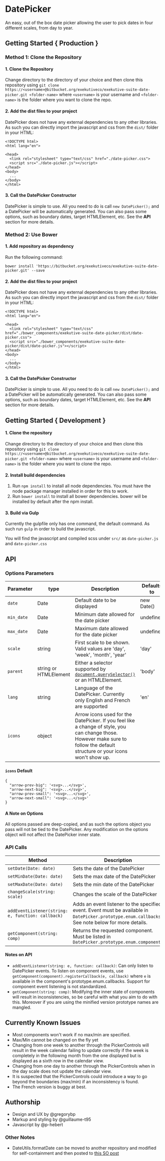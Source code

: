 # DatePicker

An easy, out of the box date picker allowing the user to pick dates in four different
scales, from day to year.

## Getting Started { Production }

### Method 1: Clone the Repository

#### 1. Clone the Repository

Change directory to the directory of your choice and then clone this repository
using `git clone https://<username>@bitbucket.org/exekutiveco/exekutive-suite-date-picker.git <folder-name>`
where `<username>` is your username and `<folder-name>` is the folder where you want
to clone the repo.

#### 2. Add the dist files to your project

DatePicker does not have any external dependencies to any other libraries. As
such you can directly import the javascript and css from the `dist/` folder in
your HTML:

```
<!DOCTYPE html>
<html lang="en">

<head>
  <link rel="stylesheet" type="text/css" href="./date-picker.css">
  <script src="./date-picker.js"></script>
</head>
<body>
  ...
</body>
</html>
```

#### 3. Call the DatePicker Constructor

DatePicker is simple to use. All you need to do is call
`new DatePicker();` and a DatePicker will be automatically generated. You can also
pass some options, such as boundary dates, target HTMLElement, etc. See the
**API** section for more details.

### Method 2: Use Bower

#### 1. Add repository as dependency

Run the following command:

`bower install 'https://bitbucket.org/exekutiveco/exekutive-suite-date-picker.git' --save`

#### 2. Add the dist files to your project

DatePicker does not have any external dependencies to any other libraries. As
such you can directly import the javascript and css from the `dist/` folder in
your HTML:

```
<!DOCTYPE html>
<html lang="en">

<head>
  <link rel="stylesheet" type="text/css" href="./bower_components/exekutive-suite-date-picker/dist/date-picker.css">
  <script src="./bower_components/exekutive-suite-date-picker/dist/date-picker.js"></script>
</head>
<body>
  ...
</body>
</html>
```

#### 3. Call the DatePicker Constructor

DatePicker is simple to use. All you need to do is call
`new DatePicker();` and a DatePicker will be automatically generated. You can also
pass some options, such as boundary dates, target HTMLElement, etc. See the
**API** section for more details.

## Getting Started { Development }

#### 1. Clone the repository

Change directory to the directory of your choice and then clone this repository
using `git clone https://<username>@bitbucket.org/exekutiveco/exekutive-suite-date-picker.git <folder-name>`
where `<username>` is your username and `<folder-name>` is the folder where you want
to clone the repo.

#### 2. Install build dependencies

1. Run `npm install` to install all node dependencies. You must have the node package
manager installed in order for this to work.
2. Run `bower install` to install all bower dependencies. bower will be installed
by default after the npm install.

#### 3. Build via Gulp

Currently the gulpfile only has one command, the default command. As such run `gulp`
in order to build the javascript.

You will find the javascript and compiled scss under `src/` as `date-picker.js` and
`date-picker.css`

## API

### Options Parameters

| Parameter     | type                  | Description                              | Defaults to  |
| ------------- | --------------------- | ---------------------------------------- | ------------ |
| `date`        | Date                  | Default date to be displayed             | new Date()   |
| `min_date`    | Date                  | Minimum date allowed for the date picker | undefined    |
| `max_date`    | Date                  | Maximum date allowed for the date picker | undefined    |
| `scale`       | string                | First scale to be shown. Valid values are 'day', 'week', 'month', 'year' | 'day' |
| `parent`      | string or HTMLElement | Either a selector supported by [`document.querySelector()`](https://developer.mozilla.org/en-US/docs/Web/API/Document/querySelector) or an HTMLElement. | 'body' |
| `lang`        | string                | Language of the DatePicker. Currently only English and French are supported | 'en' |
| `icons`       | object                | Arrow icons used for the DatePicker. If you feel like a change of style, you can change those. However make sure to follow the default structure or your icons won't show up. | <see below> |

#### `icons` Default

~~~~
{
  "arrow-prev-big": '<svg>...</svg>',
  "arrow-next-big": '<svg>...</svg>',
  "arrow-prev-small": '<svg>...</svg>',
  "arrow-next-small": '<svg>...</svg>'
}
~~~~

#### A Note on Options

All options passed are deep-copied, and as such the options object you pass will
not be tied to the DatePicker. Any modification on the options object will not
affect the DatePicker inner state.

### API Calls

| Method        | Description                              | Stable?      |
| ------------- | ---------------------------------------- | ------------ |
| `setDate(Date: date)`     | Sets the date of the DatePicker          | **No**       |
| `setMinDate(Date: date)`  | Sets the max date of the DatePicker      | **No**       |
| `setMaxDate(Date: date)`  | Sets the min date of the DatePicker      | **No**       |
| `changeScale(string: scale)` | Changes the scale of the DatePicker      | **Yes**      |
| `addEventListener(string: e, function: callback)` | Adds an event listener to the specified event. Event must be available in `DatePicker.prototype.enum.callbacks`. See note below for more details. | **Yes**      |
| `getComponent(string: comp)` | Returns the requested component. Must be listed in `DatePicker.prototype.enum.components` | **Yes** |

#### Notes on API

- `addEventListener(string: e, function: callback)`: Can only listen to
  DatePicker events. To listen on component events, use
  `getComponent(component).registerCallback(e, callback)` where `e` is available in the
  component's prototype.enum.callbacks. Support for component event listening is
  not standardized.
- `getComponent(string: comp)`: Modifying the inner state of components will result in
  inconsistencies, so be careful with what you aim to do with this. Moreover if you are
  using the minified version prototype names are mangled.


## Currently Known Issues

- Most components won't work if no max/min are specified.
- Max/Min cannot be changed on the fly yet
- Changing from one week to another through the PickerControls will result in
  the week calendar failing to update correctly if the week is completely in
  the following month from the one displayed but is displayed as a sixth row
  in the calendar view.
- Changing from one day to another through the PickerControls when in the day
  scale does not update the calendar view.
- It is suspected that the PickerControls could introduce a way to go beyond
  the boundaries (max/min) if an inconsistency is found.
- The French version is buggy at best.

## Authorship

- Design and UX by @gregorybp
- Markup and styling by @guillaume-t95
- Javascript by @p-hebert

### Other Notes

- DateUtils.formatDate can be moved to another repository and modified for self-containment
  and then posted to [this SO post](http://stackoverflow.com/questions/3552461/how-to-format-a-javascript-date)

